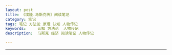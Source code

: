 ```yaml
---
layout: post  
title: 《埃隆.马斯克传》阅读笔记
category: 笔记
tags: 笔记 方法论 原理 认知 人物传记
keywords:     认知 方法论  人物传记
description:  马斯克 经济 阅读笔记 人物传记

---
```




---